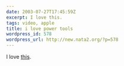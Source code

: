 ```yaml
---
date: 2003-07-27T17:45:59Z
excerpt: I love this.
tags: video, apple
title: i love power tools
wordpress_id: 578
wordpress_url: http://new.nata2.org/?p=578
---
```


I love <a href="http://stream.qtv.apple.com/qtv/videoc/http/benn001/benn001_http_300_ref.mov">this</a>.
